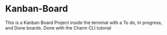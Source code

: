 # Kanban-Board

This is a Kanban Board Project inside the terminal with a To do, In progress, and Done boards. Done with the Charm CLI tutorial
